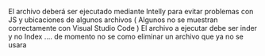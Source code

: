 El archivo deberá ser ejecutado mediante Intelly para evitar problemas con JS y ubicaciones de algunos archivos ( Algunos no se muestran correctamente con Visual Studio Code )
El archivo a ejecutar debe ser inder y no Index .... de momento no se como eliminar un archivo que ya no se usara
